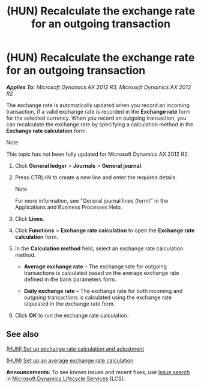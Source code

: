 ﻿---
title: (HUN) Recalculate the exchange rate for an outgoing transaction
TOCTitle: (HUN) Recalculate the exchange rate for an outgoing transaction
ms:assetid: 28b274e2-91c9-4c3e-9a4e-8e034ba1a08b
ms:mtpsurl: https://technet.microsoft.com/en-us/library/JJ664242(v=AX.60)
ms:contentKeyID: 49385331
ms.date: 04/18/2014
mtps_version: v=AX.60
---

# (HUN) Recalculate the exchange rate for an outgoing transaction 


_**Applies To:** Microsoft Dynamics AX 2012 R3, Microsoft Dynamics AX 2012 R2_

The exchange rate is automatically updated when you record an incoming transaction, if a valid exchange rate is recorded in the **Exchange rate** form for the selected currency. When you record an outgoing transaction, you can recalculate the exchange rate by specifying a calculation method in the **Exchange rate calculation** form.


> [!NOTE]
> <P>This topic has not been fully updated for Microsoft Dynamics AX 2012 R2.</P>



1.  Click **General ledger** \> **Journals** \> **General journal**.

2.  Press CTRL+N to create a new line and enter the required details.
    

    > [!NOTE]
    > <P>For more information, see "General journal lines (form)" in the Applications and Business Processes Help.</P>



3.  Click **Lines**.

4.  Click **Functions** \> **Exchange rate calculation** to open the **Exchange rate calculation** form.

5.  In the **Calculation method** field, select an exchange rate calculation method.
    
      - **Average exchange rate** – The exchange rate for outgoing transactions is calculated based on the average exchange rate defined in the bank parameters form.
    
      - **Daily exchange rate** – The exchange rate for both incoming and outgoing transactions is calculated using the exchange rate stipulated in the exchange rate form.

6.  Click **OK** to run the exchange rate calculation.

## See also

[(HUN) Set up exchange rate calculation and adjustment](hun-set-up-exchange-rate-calculation-and-adjustment.md)

[(HUN) Set up an average exchange rate calculation](hun-set-up-an-average-exchange-rate-calculation.md)

  
**Announcements:** To see known issues and recent fixes, use [Issue search](http://go.microsoft.com/fwlink/?linkid=389258) in [Microsoft Dynamics Lifecycle Services](http://go.microsoft.com/fwlink/?linkid=306505) (LCS).

